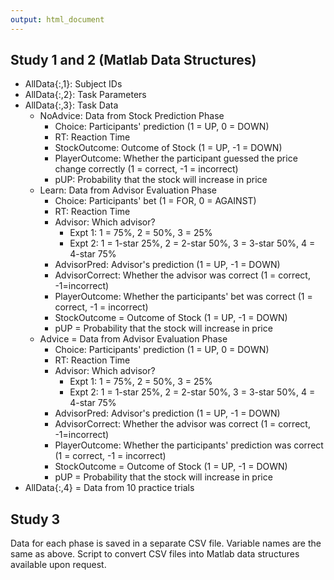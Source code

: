 ```yaml
---
output: html_document
---
```

## Study 1 and 2 (Matlab Data Structures)
* AllData{:,1}: Subject IDs  
* AllData{:,2}: Task Parameters
* AllData{:,3}: Task Data  
    * NoAdvice: Data from Stock Prediction Phase
        * Choice: Participants' prediction (1 = UP, 0 = DOWN)
        * RT: Reaction Time
        * StockOutcome: Outcome of Stock (1 = UP, -1 = DOWN)
        * PlayerOutcome: Whether the participant guessed the price change correctly (1 = correct, -1 = incorrect)
        * pUP: Probability that the stock will increase in price
    * Learn: Data from Advisor Evaluation Phase  
        * Choice: Participants' bet (1 = FOR, 0 = AGAINST)  
        * RT: Reaction Time 
        * Advisor: Which advisor?
            * Expt 1: 1 = 75%, 2 = 50%, 3 = 25%
            * Expt 2: 1 = 1-star 25%, 2 = 2-star 50%, 3 = 3-star 50%, 4 = 4-star 75%  
        * AdvisorPred: Advisor's prediction (1 = UP, -1 = DOWN)
        * AdvisorCorrect: Whether the advisor was correct (1 = correct, -1=incorrect)
        * PlayerOutcome: Whether the participants' bet was correct (1 = correct, -1 = incorrect)
        * StockOutcome = Outcome of Stock (1 = UP, -1 = DOWN)
        * pUP = Probability that the stock will increase in price  
    * Advice = Data from Advisor Evaluation Phase  
        * Choice: Participants' prediction (1 = UP, 0 = DOWN)  
        * RT: Reaction Time 
        * Advisor: Which advisor?
            * Expt 1: 1 = 75%, 2 = 50%, 3 = 25%
            * Expt 2: 1 = 1-star 25%, 2 = 2-star 50%, 3 = 3-star 50%, 4 = 4-star 75%  
        * AdvisorPred: Advisor's prediction (1 = UP, -1 = DOWN)
        * AdvisorCorrect: Whether the advisor was correct (1 = correct, -1=incorrect)
        * PlayerOutcome: Whether the participants' prediction was correct (1 = correct, -1 = incorrect)
        * StockOutcome = Outcome of Stock (1 = UP, -1 = DOWN)
        * pUP = Probability that the stock will increase in price  
* AllData{:,4} = Data from 10 practice trials  

## Study 3
Data for each phase is saved in a separate CSV file. Variable names are the same as above. Script to convert CSV files into Matlab data structures available upon request. 
